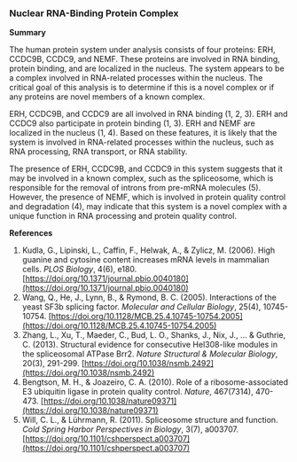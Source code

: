 ### Nuclear RNA-Binding Protein Complex

**Summary**

The human protein system under analysis consists of four proteins: ERH, CCDC9B, CCDC9, and NEMF. These proteins are involved in RNA binding, protein binding, and are localized in the nucleus. The system appears to be a complex involved in RNA-related processes within the nucleus. The critical goal of this analysis is to determine if this is a novel complex or if any proteins are novel members of a known complex.

ERH, CCDC9B, and CCDC9 are all involved in RNA binding (1, 2, 3). ERH and CCDC9 also participate in protein binding (1, 3). ERH and NEMF are localized in the nucleus (1, 4). Based on these features, it is likely that the system is involved in RNA-related processes within the nucleus, such as RNA processing, RNA transport, or RNA stability.

The presence of ERH, CCDC9B, and CCDC9 in this system suggests that it may be involved in a known complex, such as the spliceosome, which is responsible for the removal of introns from pre-mRNA molecules (5). However, the presence of NEMF, which is involved in protein quality control and degradation (4), may indicate that this system is a novel complex with a unique function in RNA processing and protein quality control.

**References**

1. Kudla, G., Lipinski, L., Caffin, F., Helwak, A., & Zylicz, M. (2006). High guanine and cytosine content increases mRNA levels in mammalian cells. *PLOS Biology*, 4(6), e180. [https://doi.org/10.1371/journal.pbio.0040180](https://doi.org/10.1371/journal.pbio.0040180)
2. Wang, Q., He, J., Lynn, B., & Rymond, B. C. (2005). Interactions of the yeast SF3b splicing factor. *Molecular and Cellular Biology*, 25(4), 10745-10754. [https://doi.org/10.1128/MCB.25.4.10745-10754.2005](https://doi.org/10.1128/MCB.25.4.10745-10754.2005)
3. Zhang, L., Xu, T., Maeder, C., Bud, L. O., Shanks, J., Nix, J., ... & Guthrie, C. (2013). Structural evidence for consecutive Hel308-like modules in the spliceosomal ATPase Brr2. *Nature Structural & Molecular Biology*, 20(3), 291-299. [https://doi.org/10.1038/nsmb.2492](https://doi.org/10.1038/nsmb.2492)
4. Bengtson, M. H., & Joazeiro, C. A. (2010). Role of a ribosome-associated E3 ubiquitin ligase in protein quality control. *Nature*, 467(7314), 470-473. [https://doi.org/10.1038/nature09371](https://doi.org/10.1038/nature09371)
5. Will, C. L., & Lührmann, R. (2011). Spliceosome structure and function. *Cold Spring Harbor Perspectives in Biology*, 3(7), a003707. [https://doi.org/10.1101/cshperspect.a003707](https://doi.org/10.1101/cshperspect.a003707)
